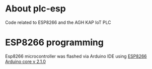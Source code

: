# About plc-esp
Code related to ESP8266 and the AGH KAP IoT PLC

# ESP8266 programming
Esp8266 microcontroller was flashed via Arduino IDE using [ESP8266 Arduino core v 2.1.0](https://github.com/esp8266/Arduino)

